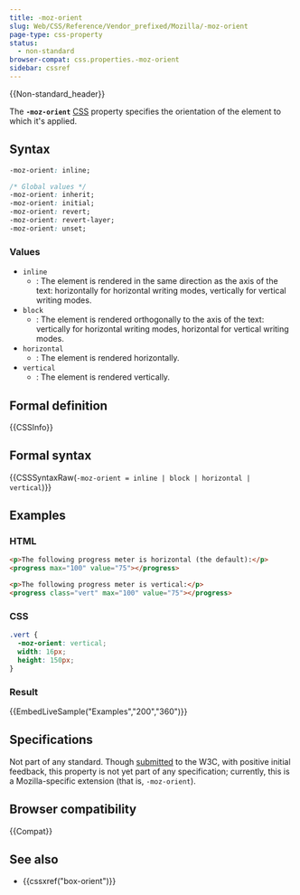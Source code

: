 ```yaml
---
title: -moz-orient
slug: Web/CSS/Reference/Vendor_prefixed/Mozilla/-moz-orient
page-type: css-property
status:
  - non-standard
browser-compat: css.properties.-moz-orient
sidebar: cssref
---
```


{{Non-standard_header}}

The **`-moz-orient`** [CSS](/en-US/docs/Web/CSS) property specifies the orientation of the element to which it's applied.

## Syntax

```css
-moz-orient: inline;

/* Global values */
-moz-orient: inherit;
-moz-orient: initial;
-moz-orient: revert;
-moz-orient: revert-layer;
-moz-orient: unset;
```

### Values

- `inline`
  - : The element is rendered in the same direction as the axis of the text: horizontally for horizontal writing modes, vertically for vertical writing modes.
- `block`
  - : The element is rendered orthogonally to the axis of the text: vertically for horizontal writing modes, horizontal for vertical writing modes.
- `horizontal`
  - : The element is rendered horizontally.
- `vertical`
  - : The element is rendered vertically.

## Formal definition

{{CSSInfo}}

## Formal syntax

{{CSSSyntaxRaw(`-moz-orient = inline | block | horizontal | vertical`)}}

## Examples

### HTML

```html
<p>The following progress meter is horizontal (the default):</p>
<progress max="100" value="75"></progress>

<p>The following progress meter is vertical:</p>
<progress class="vert" max="100" value="75"></progress>
```

### CSS

```css
.vert {
  -moz-orient: vertical;
  width: 16px;
  height: 150px;
}
```

### Result

{{EmbedLiveSample("Examples","200","360")}}

## Specifications

Not part of any standard. Though [submitted](https://lists.w3.org/Archives/Public/www-style/2014Jun/0396.html) to the W3C, with positive initial feedback, this property is not yet part of any specification; currently, this is a Mozilla-specific extension (that is, `-moz-orient`).

## Browser compatibility

{{Compat}}

## See also

- {{cssxref("box-orient")}}
